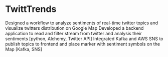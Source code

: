 # TwittTrends
Designed a workflow to analyze sentiments of real-time twitter topics and visualize twitters distribution on Google Map
Developed a backend application to read and filter stream from twitter and analysis their sentiments [python, Alchemy, Twitter API]
Integrated Kafka and AWS SNS to publish topics to frontend and place marker with sentiment symbols on the Map [Kafka, SNS]
